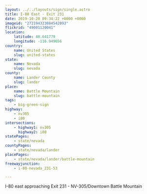 ```yaml
---
layout: ../../layouts/sign/single.astro
title: I-80 East - Exit 231
date: 2019-10-20 09:34:22 +0000 +0000
imageid: "272194323084542093"
flickrid: "49001120041"
location:
    latitude: 40.641779
    longitude: -116.949656
country:
    name: United States
    slug: united-states
state:
    name: Nevada
    slug: nevada
county:
    name: Lander County
    slug: lander
place:
    name: Battle Mountain
    slug: battle-mountain
tags:
    - big-green-sign
highway:
    - nv305
    - i80
intersections:
    - highway1: nv305
      highway2: i80
statePages:
    - state/nevada
countyPages:
    - state/nevada/lander
placePages:
    - state/nevada/lander/battle-mountain
freewayjunction:
    - i-80-nevada_231-53

---
```

I-80 east approaching Exit 231 - NV-305/Downtown Battle Mountain